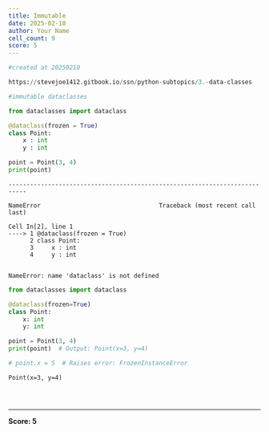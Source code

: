 ```yaml
---
title: Immutable 
date: 2025-02-10
author: Your Name
cell_count: 9
score: 5
---
```


```python
#created at 20250210
```


```python
https://stevejoe1412.gitbook.io/ssn/python-subtopics/3.-data-classes
```


```python
#immutable dataclasses
```


```python
from dataclasses import dataclass
```


```python
@dataclass(frozen = True)
class Point:
    x : int
    y : int

point = Point(3, 4)
print(point)

```


    ---------------------------------------------------------------------------

    NameError                                 Traceback (most recent call last)

    Cell In[2], line 1
    ----> 1 @dataclass(frozen = True)
          2 class Point:
          3     x : int
          4     y : int


    NameError: name 'dataclass' is not defined



```python
from dataclasses import dataclass

@dataclass(frozen=True)
class Point:
    x: int
    y: int

point = Point(3, 4)
print(point)  # Output: Point(x=3, y=4)

# point.x = 5  # Raises error: FrozenInstanceError
```

    Point(x=3, y=4)



```python

```


```python

```


```python

```


---
**Score: 5**